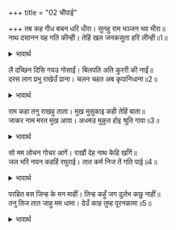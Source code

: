 +++
title = "02 चौपाई"

+++
तब कह गीध बचन धरि धीरा। सुनहु राम भञ्जन भव भीरा॥  
नाथ दसानन यह गति कीन्ही। तेहिं खल जनकसुता हरि लीन्ही॥1॥  

<details><summary>भावार्थ</summary>

 तब धीरज धरकर गीध ने यह वचन कहा- हे भव (जन्म-मृत्यु) के भय का नाश करने वाले श्री रामजी! सुनिए। हे नाथ! रावण ने मेरी यह दशा की है। उसी दुष्ट ने जानकीजी को हर लिया है॥1॥  
</details>

लै दच्छिन दिसि गयउ गोसाईं। बिलपति अति कुररी की नाईं॥  
दरस लाग प्रभु राखेउँ प्राना। चलन चहत अब कृपानिधाना॥2॥  

<details><summary>भावार्थ</summary>

 हे गोसाईं! वह उन्हें लेकर दक्षिण दिशा को गया है। सीताजी कुररी (कुर्ज) की तरह अत्यन्त विलाप कर रही थीं। हे प्रभो! आपके दर्शनों के लिए ही प्राण रोक रखे थे। हे कृपानिधान! अब ये चलना ही चाहते हैं॥2॥  
</details>

<div class="audioEmbed"  caption="AIR-वाचनम्" src="https://archive
.org/download/rAmcharitmAnas-AIR/EPI-258.mp3"></div>

राम कहा तनु राखहु ताता। मुख मुसुकाइ कही तेहिं बाता॥  
जाकर नाम मरत मुख आवा। अधमउ मुकुत होइ श्रुति गावा॥3॥  

<details><summary>भावार्थ</summary>

 श्री रामचन्द्रजी ने कहा- हे तात! शारीर को बनाए रखिए। तब उसने मुस्कुराते हुए मुँह से यह बात कही- मरते समय जिनका नाम मुख में आ जाने से अधम (महान्‌ पापी) भी मुक्त हो जाता है, ऐसा वेद गाते हैं-॥3॥  
</details>

सो मम लोचन गोचर आगें। राखौं देह नाथ केहि खाँगें॥  
जल भरि नयन कहहिं रघुराई। तात कर्म निज तें गति पाई॥4॥  

<details><summary>भावार्थ</summary>

 वही (आप) मेरे नेत्रों के विषय होकर सामने खडे हैं। हे नाथ! अब मैं किस कमी (की पूर्ति) के लिए देह को रखूँ? नेत्रों में जल भरकर श्री रघुनाथजी कहने लगे- हे तात! आपने अपने श्रेष्ठ कर्मों से (दुर्लभ) गति पाई है॥4॥  
</details>

परहित बस जिन्ह के मन माहीं। तिन्ह कहुँ जग दुर्लभ कछु नाहीं॥  
तनु तिज तात जाहु मम धामा। देउँ काह तुम्ह पूरनकामा॥5॥  

<details><summary>भावार्थ</summary>

 जिनके मन में दूसरे का हित बसता है (समाया रहता है), उनके लिए जगत्‌ में कुछ भी (कोई भी गति) दुर्लभ नहीं है। हे तात! शरीर छोडकर आप मेरे परम धाम में जाइए। मैं आपको क्या दूँ? आप तो पूर्णकाम हैं (सब कुछ पा चुके हैं)॥5॥  
</details>

